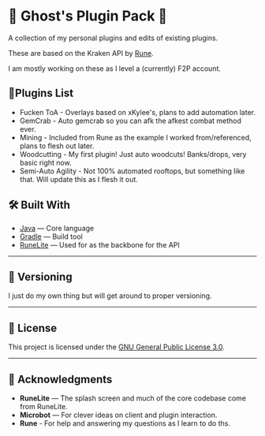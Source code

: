 # 👻 Ghost's Plugin Pack 👻

A collection of my personal plugins and edits of existing plugins.

These are based on the Kraken API by [Rune](https://github.com/cbartram/kraken-api).

I am mostly working on these as I level a (currently) F2P account.

## 🔌Plugins List

 * Fucken ToA - Overlays based on xKylee's, plans to add automation later.
 * GemCrab - Auto gemcrab so you can afk the afkest combat method ever.
 * Mining - Included from Rune as the example I worked from/referenced, plans to flesh out later.
 * Woodcutting - My first plugin! Just auto woodcuts! Banks/drops, very basic right now.
 * Semi-Auto Agility - Not 100% automated rooftops, but something like that. Will update this as I flesh it out.

## 🛠 Built With

* [Java](https://www.java.org/) — Core language
* [Gradle](https://gradle.org/) — Build tool
* [RuneLite](https://runelite.net) — Used for as the backbone for the API

---

## 🔖 Versioning 

I just do my own thing but will get around to proper versioning.

---

## 📜 License

This project is licensed under the [GNU General Public License 3.0](LICENSE.md).

---

## 🙏 Acknowledgments

* **RuneLite** — The splash screen and much of the core codebase come from RuneLite.
* **Microbot** — For clever ideas on client and plugin interaction.
* **Rune** - For help and answering my questions as I learn to do ths.
